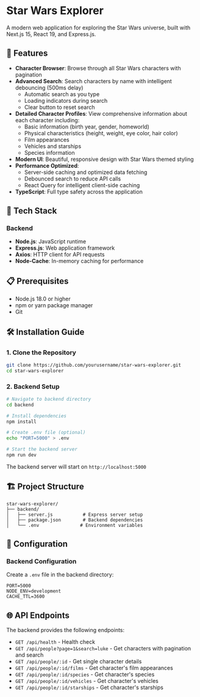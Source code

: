 # Star Wars Explorer

A modern web application for exploring the Star Wars universe, built with Next.js 15, React 19, and Express.js.

## 🌟 Features

- **Character Browser**: Browse through all Star Wars characters with pagination
- **Advanced Search**: Search characters by name with intelligent debouncing (500ms delay)
  - Automatic search as you type
  - Loading indicators during search
  - Clear button to reset search
- **Detailed Character Profiles**: View comprehensive information about each character including:
  - Basic information (birth year, gender, homeworld)
  - Physical characteristics (height, weight, eye color, hair color)
  - Film appearances
  - Vehicles and starships
  - Species information
- **Modern UI**: Beautiful, responsive design with Star Wars themed styling
- **Performance Optimized**: 
  - Server-side caching and optimized data fetching
  - Debounced search to reduce API calls
  - React Query for intelligent client-side caching
- **TypeScript**: Full type safety across the application

## 🚀 Tech Stack

### Backend
- **Node.js**: JavaScript runtime
- **Express.js**: Web application framework
- **Axios**: HTTP client for API requests
- **Node-Cache**: In-memory caching for performance

## 📋 Prerequisites

- Node.js 18.0 or higher
- npm or yarn package manager
- Git

## 🛠️ Installation Guide

### 1. Clone the Repository

```bash
git clone https://github.com/yourusername/star-wars-explorer.git
cd star-wars-explorer
```

### 2. Backend Setup

```bash
# Navigate to backend directory
cd backend

# Install dependencies
npm install

# Create .env file (optional)
echo "PORT=5000" > .env

# Start the backend server
npm run dev
```

The backend server will start on `http://localhost:5000`

## 🏗️ Project Structure

```
star-wars-explorer/
├── backend/
│   ├── server.js           # Express server setup
│   ├── package.json        # Backend dependencies
│   └── .env               # Environment variables
```

## 🔧 Configuration

### Backend Configuration

Create a `.env` file in the backend directory:

```env
PORT=5000
NODE_ENV=development
CACHE_TTL=3600
```

## 🌐 API Endpoints

The backend provides the following endpoints:

- `GET /api/health` - Health check
- `GET /api/people?page=1&search=luke` - Get characters with pagination and search
- `GET /api/people/:id` - Get single character details
- `GET /api/people/:id/films` - Get character's film appearances
- `GET /api/people/:id/species` - Get character's species
- `GET /api/people/:id/vehicles` - Get character's vehicles
- `GET /api/people/:id/starships` - Get character's starships











